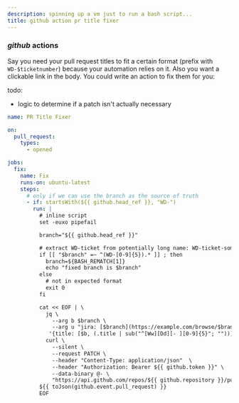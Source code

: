 ```yaml
---
description: spinning up a vm just to run a bash script...
title: github action pr title fixer
---
```


### _github_ actions

Say you need your pull request titles to fit a certain format
(prefix with `WD-$ticketnumber`) because your automation relies on it.
Also you want a clickable link in the body.
You could write an action to fix them for you:

todo:

- logic to determine if a patch isn't actually necessary

```yaml
name: PR Title Fixer

on:
  pull_request:
    types:
      - opened

jobs:
  fix:
    name: Fix
    runs-on: ubuntu-latest
    steps:
      # only if we can use the branch as the source of truth
      - if: startsWith(${{ github.head_ref }}, "WD-")
        run: |
          # inline script
          set -euxo pipefail

          branch="${{ github.head_ref }}"

          # extract WD-ticket from potentially long name: WD-ticket-some-description
          if [[ "$branch" =~ ^(WD-[0-9]{5}).* ]] ; then
            branch=${BASH_REMATCH[1]}
            echo "fixed branch is $branch"
          else
            # not in expected format
            exit 0
          fi

          cat << EOF | \
            jq \
              --arg b $branch \
              --arg u "jira: [$branch](https://example.com/browse/$branch)" \
             '{title: [$b, (.title | sub("^[Ww][Dd][- ][0-9]{5}"; ""))] | join(" "), body: [$u, .body] | join("\n\n")}' | \
            curl \
              --silent \
              --request PATCH \
              --header "Content-Type: application/json"  \
              --header "Authorization: Bearer ${{ github.token }}" \
              --data-binary @- \
              "https://api.github.com/repos/${{ github.repository }}/pulls/${{ github.event.number }}" > /dev/null
          ${{ toJson(github.event.pull_request) }}
          EOF
```
